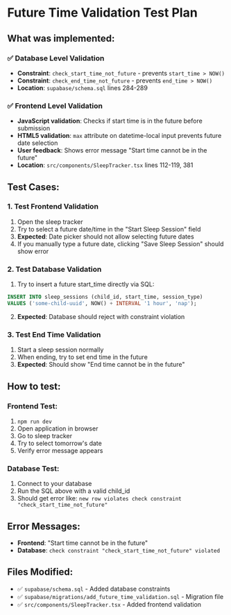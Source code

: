 # Future Time Validation Test Plan

## What was implemented:

### ✅ Database Level Validation
- **Constraint**: `check_start_time_not_future` - prevents `start_time > NOW()`
- **Constraint**: `check_end_time_not_future` - prevents `end_time > NOW()`
- **Location**: `supabase/schema.sql` lines 284-289

### ✅ Frontend Level Validation 
- **JavaScript validation**: Checks if start time is in the future before submission
- **HTML5 validation**: `max` attribute on datetime-local input prevents future date selection
- **User feedback**: Shows error message "Start time cannot be in the future"
- **Location**: `src/components/SleepTracker.tsx` lines 112-119, 381

## Test Cases:

### 1. Test Frontend Validation
1. Open the sleep tracker
2. Try to select a future date/time in the "Start Sleep Session" field
3. **Expected**: Date picker should not allow selecting future dates
4. If you manually type a future date, clicking "Save Sleep Session" should show error

### 2. Test Database Validation  
1. Try to insert a future start_time directly via SQL:
```sql
INSERT INTO sleep_sessions (child_id, start_time, session_type)
VALUES ('some-child-uuid', NOW() + INTERVAL '1 hour', 'nap');
```
2. **Expected**: Database should reject with constraint violation

### 3. Test End Time Validation
1. Start a sleep session normally
2. When ending, try to set end time in the future
3. **Expected**: Should show "End time cannot be in the future"

## How to test:

### Frontend Test:
1. `npm run dev`
2. Open application in browser
3. Go to sleep tracker
4. Try to select tomorrow's date
5. Verify error message appears

### Database Test:
1. Connect to your database
2. Run the SQL above with a valid child_id
3. Should get error like: `new row violates check constraint "check_start_time_not_future"`

## Error Messages:
- **Frontend**: "Start time cannot be in the future"  
- **Database**: `check constraint "check_start_time_not_future" violated`

## Files Modified:
- ✅ `supabase/schema.sql` - Added database constraints
- ✅ `supabase/migrations/add_future_time_validation.sql` - Migration file
- ✅ `src/components/SleepTracker.tsx` - Added frontend validation